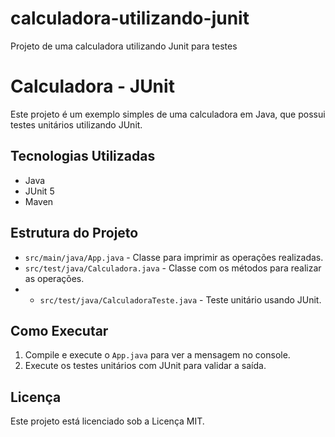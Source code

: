 # calculadora-utilizando-junit
Projeto de uma calculadora utilizando Junit para testes
# Calculadora - JUnit

Este projeto é um exemplo simples de uma calculadora em Java, que possui testes unitários utilizando JUnit.

## Tecnologias Utilizadas

- Java
- JUnit 5
- Maven

## Estrutura do Projeto

- `src/main/java/App.java` - Classe para imprimir as operações realizadas.
- `src/test/java/Calculadora.java` - Classe com os métodos para realizar as operações.
- - `src/test/java/CalculadoraTeste.java` - Teste unitário usando JUnit.

## Como Executar

1. Compile e execute o `App.java` para ver a mensagem no console.
2. Execute os testes unitários com JUnit para validar a saída.

## Licença

Este projeto está licenciado sob a Licença MIT.
